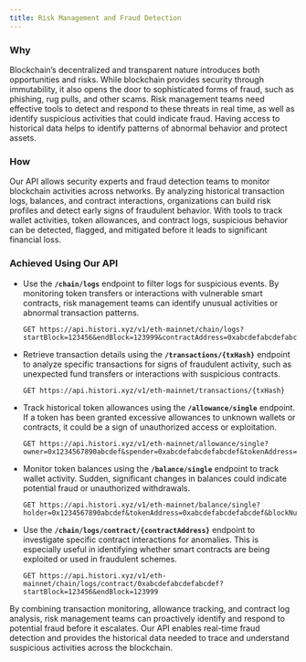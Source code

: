 ```yaml
---
title: Risk Management and Fraud Detection
---
```


### Why  
Blockchain’s decentralized and transparent nature introduces both opportunities and risks. While blockchain provides security through immutability, it also opens the door to sophisticated forms of fraud, such as phishing, rug pulls, and other scams. Risk management teams need effective tools to detect and respond to these threats in real time, as well as identify suspicious activities that could indicate fraud. Having access to historical data helps to identify patterns of abnormal behavior and protect assets.

### How  
Our API allows security experts and fraud detection teams to monitor blockchain activities across networks. By analyzing historical transaction logs, balances, and contract interactions, organizations can build risk profiles and detect early signs of fraudulent behavior. With tools to track wallet activities, token allowances, and contract logs, suspicious behavior can be detected, flagged, and mitigated before it leads to significant financial loss.

### Achieved Using Our API  
- Use the **`/chain/logs`** endpoint to filter logs for suspicious events. By monitoring token transfers or interactions with vulnerable smart contracts, risk management teams can identify unusual activities or abnormal transaction patterns.

    ```http
    GET https://api.histori.xyz/v1/eth-mainnet/chain/logs?startBlock=123456&endBlock=123999&contractAddress=0xabcdefabcdefabcdef
    ```

- Retrieve transaction details using the **`/transactions/{txHash}`** endpoint to analyze specific transactions for signs of fraudulent activity, such as unexpected fund transfers or interactions with suspicious contracts.

    ```http
    GET https://api.histori.xyz/v1/eth-mainnet/transactions/{txHash}
    ```

- Track historical token allowances using the **`/allowance/single`** endpoint. If a token has been granted excessive allowances to unknown wallets or contracts, it could be a sign of unauthorized access or exploitation.

    ```http
    GET https://api.histori.xyz/v1/eth-mainnet/allowance/single?owner=0x1234567890abcdef&spender=0xabcdefabcdefabcdef&tokenAddress=0xabcdefabcdefabcdef&blockNumber=123456
    ```

- Monitor token balances using the **`/balance/single`** endpoint to track wallet activity. Sudden, significant changes in balances could indicate potential fraud or unauthorized withdrawals.

    ```http
    GET https://api.histori.xyz/v1/eth-mainnet/balance/single?holder=0x1234567890abcdef&tokenAddress=0xabcdefabcdefabcdef&blockNumber=123456
    ```

- Use the **`/chain/logs/contract/{contractAddress}`** endpoint to investigate specific contract interactions for anomalies. This is especially useful in identifying whether smart contracts are being exploited or used in fraudulent schemes.

    ```http
    GET https://api.histori.xyz/v1/eth-mainnet/chain/logs/contract/0xabcdefabcdefabcdef?startBlock=123456&endBlock=123999
    ```

By combining transaction monitoring, allowance tracking, and contract log analysis, risk management teams can proactively identify and respond to potential fraud before it escalates. Our API enables real-time fraud detection and provides the historical data needed to trace and understand suspicious activities across the blockchain.

